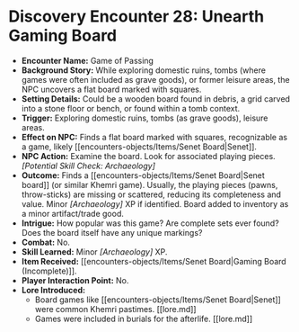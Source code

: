 # Discovery Encounter 28: Unearth Gaming Board

*   **Encounter Name:** Game of Passing
*   **Background Story:** While exploring domestic ruins, tombs (where games were often included as grave goods), or former leisure areas, the NPC uncovers a flat board marked with squares.
*   **Setting Details:** Could be a wooden board found in debris, a grid carved into a stone floor or bench, or found within a tomb context.
*   **Trigger:** Exploring domestic ruins, tombs (as grave goods), leisure areas.
*   **Effect on NPC:** Finds a flat board marked with squares, recognizable as a game, likely [[encounters-objects/Items/Senet Board|Senet]].
*   **NPC Action:** Examine the board. Look for associated playing pieces. *[Potential Skill Check: Archaeology]*
*   **Outcome:** Finds a [[encounters-objects/Items/Senet Board|Senet board]] (or similar Khemri game). Usually, the playing pieces (pawns, throw-sticks) are missing or scattered, reducing its completeness and value. Minor *[Archaeology]* XP if identified. Board added to inventory as a minor artifact/trade good.
*   **Intrigue:** How popular was this game? Are complete sets ever found? Does the board itself have any unique markings?
*   **Combat:** No.
*   **Skill Learned:** Minor *[Archaeology]* XP.
*   **Item Received:** [[encounters-objects/Items/Senet Board|Gaming Board (Incomplete)]].
*   **Player Interaction Point:** No.
*   **Lore Introduced:**
    *   Board games like [[encounters-objects/Items/Senet Board|Senet]] were common Khemri pastimes. \[[lore.md]]
    *   Games were included in burials for the afterlife. \[[lore.md]] 